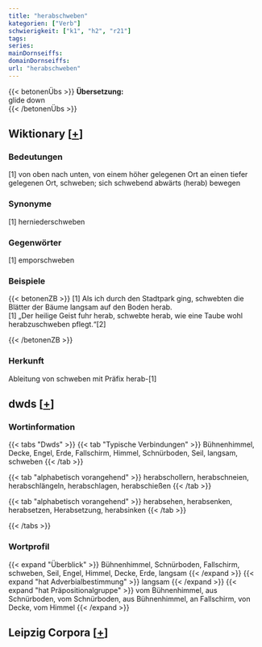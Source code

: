 ```yaml
---
title: "herabschweben"
kategorien: ["Verb"]
schwierigkeit: ["k1", "h2", "r21"]
tags:
series:
mainDornseiffs:
domainDornseiffs:
url: "herabschweben"
---
```


{{< betonenÜbs >}}
**Übersetzung:**  
glide down  
{{< /betonenÜbs >}}

## Wiktionary [[+](https://de.wiktionary.org/wiki/herabschweben)]

### Bedeutungen
[1] von oben nach unten, von einem höher gelegenen Ort an einen tiefer gelegenen Ort, schweben; sich schwebend abwärts (herab) bewegen  

### Synonyme
[1] herniederschweben  

### Gegenwörter
[1] emporschweben  

### Beispiele
{{< betonenZB >}}
[1] Als ich durch den Stadtpark ging, schwebten die Blätter der Bäume langsam auf den Boden herab.  
[1] „Der heilige Geist fuhr herab, schwebte herab, wie eine Taube wohl herabzuschweben pflegt.“[2]  

{{< /betonenZB >}}
### Herkunft
Ableitung von schweben mit Präfix herab-[1]  



## dwds [[+](https://www.dwds.de/wb/herabschweben)]

### Wortinformation
{{< tabs "Dwds" >}}
{{< tab "Typische Verbindungen" >}}
Bühnenhimmel, Decke, Engel, Erde, Fallschirm, Himmel, Schnürboden, Seil, langsam, schweben
{{< /tab >}}

{{< tab "alphabetisch vorangehend" >}}
herabschollern, herabschneien, herabschlängeln, herabschlagen, herabschießen
{{< /tab >}}

{{< tab "alphabetisch vorangehend" >}}
herabsehen, herabsenken, herabsetzen, Herabsetzung, herabsinken
{{< /tab >}}

{{< /tabs >}}

### Wortprofil
{{< expand "Überblick" >}} Bühnenhimmel, Schnürboden, Fallschirm, schweben, Seil, Engel, Himmel, Decke, Erde, langsam {{< /expand >}}
{{< expand "hat Adverbialbestimmung" >}} langsam {{< /expand >}}
{{< expand "hat Präpositionalgruppe" >}} vom Bühnenhimmel, aus Schnürboden, vom Schnürboden, aus Bühnenhimmel, an Fallschirm, von Decke, vom Himmel {{< /expand >}}

## Leipzig Corpora [[+](https://corpora.uni-leipzig.de/en/res?word=herabschweben&corpusId=deu_newscrawl-public_2018)]

